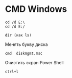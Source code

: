 # CMD Windows

    cd /d E:\
    cd /d E:/

    dir (как ls)

Менять букву диска
    
    cmd  diskmgmt.msc

Очистить экран Power Shell

    ctrl+l

